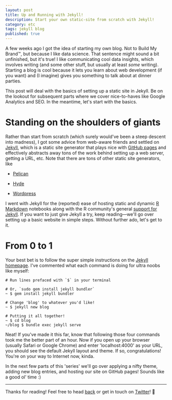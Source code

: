 ```yaml
---
layout: post
title: Up and Running with Jekyll!
description: Start your own static-site from scratch with Jekyll!
category: etc
tags: jekyll blog
published: true
---
```


A few weeks ago I got the idea of starting my own blog. Not to Build My Brand™, but because I like data science. That sentence might sound a bit unfinished, but it's true! I like communicating cool data insights, which involves writing (and some other stuff, but usually at least *some* writing). Starting a blog is cool because it lets you learn about web development (if you want) and (I imagine) gives you something to talk about at dinner parties.

This post will deal with the basics of setting up a static site in Jekyll. Be on the lookout for subsequent parts where we cover nice-to-haves like Google Analytics and SEO. In the meantime, let's start with the basics.

# Standing on the shoulders of giants

Rather than start from scratch (which surely would've been a steep descent into madness), I got some advice from web-aware friends and settled on [Jekyll](https://jekyllrb.com/), which is a static site generator that plays nice with [GitHub pages](https://pages.github.com/) and effectively abstracts away tons of the work behind setting up a web server, getting a URL, etc. Note that there are tons of other static site generators, like

- [Pelican](http://docs.getpelican.com/en/stable/)

- [Hyde](http://hyde.github.io/)

- [Wordpress](https://wordpress.com/)

I went with Jekyll for the (reported) ease of hosting static and dynamic [R Markdown](http://rmarkdown.rstudio.com/) notebooks along with the R community's general [support for Jekyll](https://github.com/yihui/knitr-jekyll). If you want to just give Jekyll a try, keep reading—we'll go over setting up a basic website in simple steps. Without further ado, let's get to it.

# From 0 to 1

Your best bet is to follow the super simple instructions on the [Jekyll homepage](https://jekyllrb.com/). I've commented what each command is doing for ultra noobs like myself:

<pre><code class="markdown"># Run lines prefaced with `$` in your terminal

# Or, `sudo gem install jekyll bundler`
~ $ gem install jekyll bundler

# Change 'blog' to whatever you'd like!
~ $ jekyll new blog

# Putting it all together!
~ $ cd blog
~/blog $ bundle exec jekyll serve
</code></pre>

Neat! If you've made it this far, know that following those four commands took me the better part of an hour. Now if you open up your browser (usually Safari or Google Chrome) and enter 'localhost:4000' as your URL, you should see the default Jekyll layout and theme. If so, congratulations! You're on your way to Internet now, kinda.

In the next few parts of this 'series' we'll go over applying a nifty theme, adding new blog entries, and hosting our site on GitHub pages! Sounds like a good ol' time :)

---

Thanks for reading! Feel free to head [back]({{site.url}}) or get in touch on [Twitter](https://twitter.com/dataframing)! 🐙